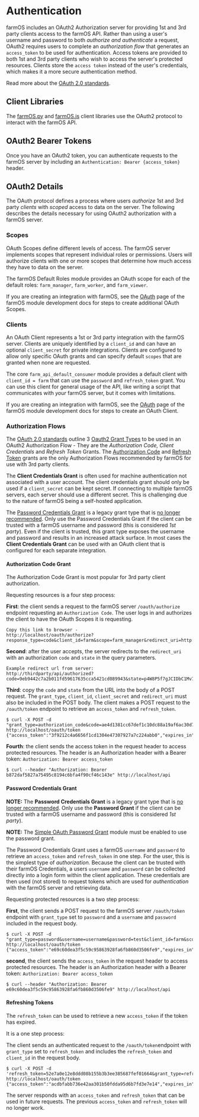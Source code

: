 # Authentication

farmOS includes an OAuth2 Authorization server for providing 1st and 3rd party
clients access to the farmOS API. Rather than using a user's username and
password to both *authorize and authenticate* a request, OAuth2 requires
users to complete an *authorization flow* that generates an `access_token`
to be used for authentication. Access tokens are provided to both 1st and
3rd party clients who wish to access the server's protected resources. Clients
store the `access token` instead of the user's credentials, which makes it a
more secure authentication method.

Read more about the [OAuth 2.0 standards](https://oauth.net/2/).

## Client Libraries

The [farmOS.py](https://github.com/farmOS/farmOS.py) and
[farmOS.js](https://github.com/farmOS/farmOS.js) client libraries use the
OAuth2 protocol to interact with the farmOS API.

## OAuth2 Bearer Tokens

Once you have an OAuth2 token, you can authenticate requests to the farmOS
server by including an `Authentication: Bearer {access_token}` header.

## OAuth2 Details

The OAuth protocol defines a process where users *authorize* 1st and 3rd
party *clients* with *scoped* access to data on the server. The following
describes the details necessary for using OAuth2 authorization with a farmOS
server.

### Scopes

OAuth Scopes define different levels of access. The farmOS server
implements scopes that represent individual roles or permissions. Users will
authorize clients with one or more scopes that determine how much access they
have to data on the server.

The farmOS Default Roles module provides an OAuth scope for each of the default
roles: `farm_manager`, `farm_worker`, and `farm_viewer`.

If you are creating an integration with farmOS, see the
[OAuth](/development/module/oauth) page of the farmOS module development docs
for steps to create additional OAuth Scopes.

### Clients

An OAuth Client represents a 1st or 3rd party integration with the farmOS
server. Clients are uniquely identified by a `client_id` and can have an
optional `client_secret` for private integrations. Clients are configured to
allow only specific OAuth grants and can specify default `scopes` that are
granted when none are requested.

The core `farm_api_default_consumer` module provides a default client with
`client_id = farm` that can use the `password` and `refresh_token` grant. You
can use this client for general usage of the API, like writing a script that
communicates with *your* farmOS server, but it comes with limitations.

If you are creating an integration with farmOS, see the
[OAuth](/development/module/oauth) page of the farmOS module development docs
for steps to create an OAuth Client.

### Authorization Flows

The [OAuth 2.0 standards](https://oauth.net/2/) outline 3
[Oauth2 Grant Types](https://oauth.net/2/grant-types/) to be used in an OAuth2 Authorization Flow - They are
the *Authorization Code, Client Credentials* and *Refresh Token* Grants. The
[Authorization Code](#authorization-code-grant) and
[Refresh Token](#refreshing-tokens) grants are the only Authorization Flows recommended by
farmOS for use with 3rd party clients.

The **Client Credentials Grant** is often used for machine authentication not
associated with a user account. The client credentials grant should only be
used if a `client_secret` can be kept secret. If connecting to multiple
farmOS servers, each server should use a different secret. This is
challenging due to the nature of farmOS being a self-hosted application.

The [Password Credentials Grant](#password-credentials-grant) is a legacy
grant type that is
[no longer recommended](https://datatracker.ietf.org/doc/html/draft-ietf-oauth-security-topics#section-2.4).
Only use the Password Credentials Grant if the client can be trusted with a
farmOS username and password (this is considered *1st party*). Even if the
client is trusted, this grant type exposes the username and password and
results in an increased attack surface. In most cases the **Client Credentials
Grant** can be used with an OAuth client that is configured for each separate
integration.

#### Authorization Code Grant

The Authorization Code Grant is most popular for 3rd party client
authorization.

Requesting resources is a four step process:

**First**: the client sends a request to the farmOS server `/oauth/authorize`
endpoint requesting an `Authorization Code`. The user logs in and authorizes
the client to have the OAuth Scopes it is requesting.

    Copy this link to browser -
    http://localhost/oauth/authorize?response_type=code&client_id=farm&scope=farm_manager&redirect_uri=http://thirdparty/api/authorized&state=p4W8P5f7gJCIDbC1Mv78zHhlpJOidy

**Second**: after the user accepts, the server redirects
to the `redirect_uri` with an authorization `code` and `state` in the query
parameters.

    Example redirect url from server:
    http://thirdparty/api/authorized?code=9eb9442c7a2b011fd59617635cca5421cd089943&state=p4W8P5f7gJCIDbC1Mv78zHhlpJOidy

**Third**: copy the `code` and `state` from the URL into the body of a POST
request. The `grant_type`, `client_id`, `client_secret` and `redirect_uri` must
also be included in the POST body. The client makes a POST request to the
`/oauth/token` endpoint to retrieve an `access_token` and `refresh_token`.

    $ curl -X POST -d "grant_type=authorization_code&code=ae4d1381cc67def1c10dc88a19af6ac30d7b5959&client_id=farm&redirect_uri=http://thirdparty/api/authorized" http://localhost/oauth/token
    {"access_token":"3f9212c4a6656f1cd1304e47307927a7c224abb0","expires_in":"10","token_type":"Bearer","scope":"farm_manager","refresh_token":"292810b04d688bfb5c3cee28e45637ec8ef1dd9e"}

**Fourth**: the client sends the access token in the request header to access protected
resources. The header is an Authorization header with a Bearer token:
 `Authorization: Bearer access_token`

    $ curl --header "Authorization: Bearer b872daf5827a75495c8194c6bfa4f90cf46c143e" http://localhost/api

#### Password Credentials Grant

**NOTE:** The **Password Credentials Grant** is a legacy grant type that is
[no longer recommended](https://datatracker.ietf.org/doc/html/draft-ietf-oauth-security-topics#section-2.4).
Only use the **Password Grant** if the client can be trusted with a farmOS
username and password (this is considered *1st party*).

**NOTE:** The [Simple OAuth Password Grant](https://www.drupal.org/project/simple_oauth_password_grant)
module must be enabled to use the password grant.

The Password Credentials Grant uses a farmOS `username` and `password` to
retrieve an `access_token` and `refresh_token` in one step. For the user, this
is the simplest type of *authorization.* Because the client can be trusted with
their farmOS Credentials, a users `username` and `password` can be collected
directly into a login form within the client application. These credentials are
then used (not stored) to request tokens which are used for *authentication*
with the farmOS server and retrieving data.

Requesting protected resources is a two step process:

**First**, the client sends a POST request to the farmOS server `/oauth/token`
endpoint with `grant_type` set to `password` and a `username` and `password`
included in the request body.

    $ curl -X POST -d "grant_type=password&username=username&password=test&client_id=farm&scope=farm_manager" http://localhost/oauth/token
    {"access_token":"e69c60dea3f5c59c95863928fa6fb860d3506fe9","expires_in":"300","token_type":"Bearer","scope":"farm_manager","refresh_token":"cead7d46d18d74daea83f114bc0b512ec4cc31c3"}

**second**, the client sends the `access_token` in the request header to access protected
resources. The header is an Authorization header with a Bearer token:
 `Authorization: Bearer access_token`

    $ curl --header "Authorization: Bearer e69c60dea3f5c59c95863928fa6fb860d3506fe9" http://localhost/api

#### Refreshing Tokens

The `refresh_token` can be used to retrieve a new `access_token` if the token
has expired.

It is a one step process:

The client sends an authenticated request to the `/oauth/token`endpoint with
`grant_type` set to `refresh_token` and includes the `refresh_token` and
`client_id` in the request body.

    $ curl -X POST -d 'refresh_token=52e7a0e12e8ddd08b155b3b3ee385687fef01664&grant_type=refresh_token&client_id=farm' http://localhost/oauth/token
    {"access_token":"acdbfabb736e42aa301b50fdda95d6b7fd3e7e14","expires_in":"300","token_type":"Bearer","scope":"user_access","refresh_token":"b73f4744840498a26f43447d8cf755238bfd391a"}

The server responds with an `access_token` and `refresh_token` that can be used
in future requests. The previous `access_token` and `refresh_token` will no
longer work.
